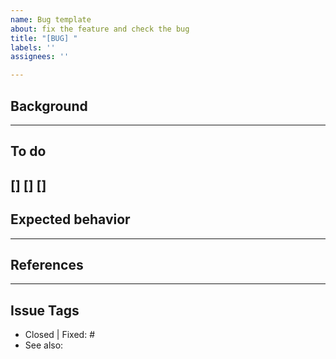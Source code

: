 ```yaml
---
name: Bug template
about: fix the feature and check the bug
title: "[BUG] "
labels: ''
assignees: ''

---
```


## Background

---
## To do
[]
[]
[]
---
## Expected behavior

---
## References

---
## Issue Tags
- Closed | Fixed: #
- See also:
